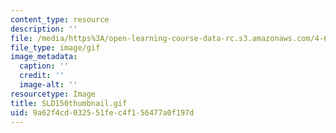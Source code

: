 ```yaml
---
content_type: resource
description: ''
file: /media/https%3A/open-learning-course-data-rc.s3.amazonaws.com/4-614-religious-architecture-and-islamic-cultures-fall-2002/9a62f4cd032551fec4f156477a0f197d_SLD150thumbnail.gif
file_type: image/gif
image_metadata:
  caption: ''
  credit: ''
  image-alt: ''
resourcetype: Image
title: SLD150thumbnail.gif
uid: 9a62f4cd-0325-51fe-c4f1-56477a0f197d
---
```

